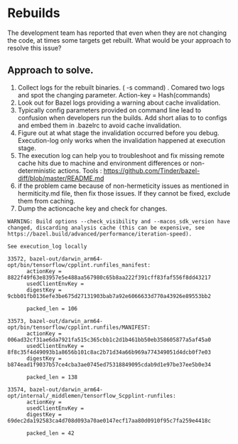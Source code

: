 # Rebuilds

The development team has reported that even when they are not changing the code, at
times some targets get rebuilt. What would be your approach to resolve this issue?

## Approach to solve. 

1) Collect logs for the rebuilt binaries. ( -s command) . Comared two logs and spot the changing parameter. Action-key = Hash(commands)
2) Look out for Bazel logs providing a warning about cache invalidation. 
3) Typically config parameters provided on command line lead to confusion when developers run the builds. Add short alias to to configs and embed them in .bazelrc to avoid cache invalidation.
4) Figure out at what stage the invalidation occurred before you debug. Execution-log only works when the invalidation happened at execution stage.
5) The execution log can help you to troubleshoot and fix missing remote cache hits due to machine and environment differences or non-deterministic actions. Tools : https://github.com/Tinder/bazel-diff/blob/master/README.md
6) if the problem came because of non-hermeticity issues as mentioned in hermiticity.md file, then fix those issues. If they cannot be fixed, exclude them from caching. 
7) Dump the actioncache key and check for changes. 

```
WARNING: Build options --check_visibility and --macos_sdk_version have changed, discarding analysis cache (this can be expensive, see https://bazel.build/advanced/performance/iteration-speed).
```

```
See execution_log locally
```

```
33572, bazel-out/darwin_arm64-opt/bin/tensorflow/cpplint.runfiles_manifest:
      actionKey = 8822f49f63e83957e5e488aa567980c65b8aa222f391cff83faf556f8dd43217
      usedClientEnvKey = 
      digestKey = 9cbb01fb0136efe3be675d27131903bab7a92e6066633d770a43926e89553bb2

      packed_len = 106

33573, bazel-out/darwin_arm64-opt/bin/tensorflow/cpplint.runfiles/MANIFEST:
      actionKey = 006ad32cf31ae6da7921fa515c365cbb1c2d1b461bb50eb358605877a5af45a0
      usedClientEnvKey = 8f8c35f4d49093b1a8656b101c8ac2b71d34a66b969a774349051d4dcb0f7e03
      digestKey = b874ead1f9037b57ce4cba3ae0745ed75318849095cdab9d1e97be37ee5b0e34

      packed_len = 138

33574, bazel-out/darwin_arm64-opt/internal/_middlemen/tensorflow_Scpplint-runfiles:
      actionKey = 
      usedClientEnvKey = 
      digestKey = 69dec2da192583ca4d708d093a70ae0147ecf17aa80d0910f95c7fa259e4418c

      packed_len = 42
```

